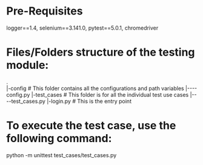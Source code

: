 # Pre-Requisites

logger==1.4, 
selenium==3.141.0, 
pytest==5.0.1, 
chromedriver

# Files/Folders structure of the testing module:
.\
  |-config             # This folder contains all the configurations and path variables
  |----config.py
  |-test_cases     #  This folder is for all the individual test use cases 
  |----test_cases.py
  |-login.py         # This is the entry point
 
 
# To execute the test case, use the following command:  
python -m unittest test_cases/test_cases.py 

